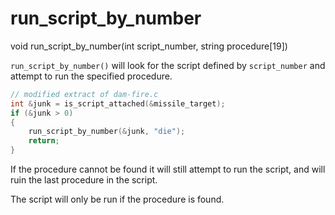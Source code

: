 # run_script_by_number

<Prototype>void run_script_by_number(int script_number, string procedure[19])</Prototype>

`run_script_by_number()` will look for the script defined by `script_number` and attempt to run the specified procedure.

```c
// modified extract of dam-fire.c
int &junk = is_script_attached(&missile_target);
if (&junk > 0)
{
    run_script_by_number(&junk, "die");
    return;
}
```

<VersionInfo dink="< 1.08">

If the procedure cannot be found it will still attempt to run the script, and will ruin the last procedure in the script.

</VersionInfo>

<VersionInfo dink="1.08">

The script will only be run if the procedure is found.

</VersionInfo>

